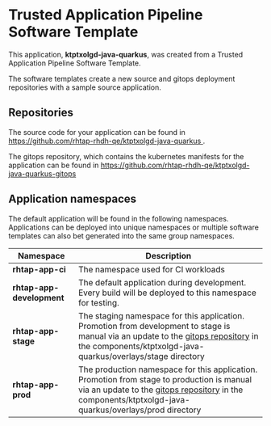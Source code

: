 # Trusted Application Pipeline Software Template

This application, **ktptxolgd-java-quarkus**, was created from a Trusted Application Pipeline Software Template.

The software templates create a new source and gitops deployment repositories with a sample source application. 

## Repositories

The source code for your application can be found in [https://github.com/rhtap-rhdh-qe/ktptxolgd-java-quarkus ](https://github.com/rhtap-rhdh-qe/ktptxolgd-java-quarkus ).
 
The gitops repository, which contains the kubernetes manifests for the application can be found in 
[https://github.com/rhtap-rhdh-qe/ktptxolgd-java-quarkus-gitops ](https://github.com/rhtap-rhdh-qe/ktptxolgd-java-quarkus-gitops ) 

## Application namespaces 

The default application will be found in the following namespaces. Applications can be deployed into unique namespaces or multiple software templates can also bet generated into the same group namespaces.  

|  Namespace   |  Description   |  
| -------- | -------- |
| **rhtap-app-ci** | The namespace used for CI workloads |
| **rhtap-app-development** | The default application during development. Every build will be deployed to this namespace for testing. |
| **rhtap-app-stage** | The staging namespace for this application. Promotion from development to stage is manual via an update to the [gitops repository](https://github.com/rhtap-rhdh-qe/ktptxolgd-java-quarkus-gitops ) in the components/ktptxolgd-java-quarkus/overlays/stage directory |
| **rhtap-app-prod** | The production namespace for this application. Promotion from stage to production is manual via an update to the [gitops repository](https://github.com/rhtap-rhdh-qe/ktptxolgd-java-quarkus-gitops ) in the components/ktptxolgd-java-quarkus/overlays/prod directory |